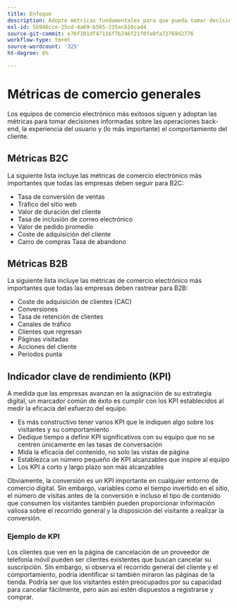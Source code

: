 ```yaml
---
title: Enfoque
description: Adopte métricas fundamentales para que pueda tomar decisiones basadas en datos.
exl-id: 5b946cce-25cd-4a69-b565-235acb16cad4
source-git-commit: e76f101df47116f7b246f21f0fe0fa72769d2776
workflow-type: tm+mt
source-wordcount: '325'
ht-degree: 0%

---
```


# Métricas de comercio generales

Los equipos de comercio electrónico más exitosos siguen y adoptan las métricas para tomar decisiones informadas sobre las operaciones back-end, la experiencia del usuario y (lo más importante) el comportamiento del cliente.

## Métricas B2C

La siguiente lista incluye las métricas de comercio electrónico más importantes que todas las empresas deben seguir para B2C:

- Tasa de conversión de ventas
- Tráfico del sitio web
- Valor de duración del cliente
- Tasa de inclusión de correo electrónico
- Valor de pedido promedio
- Coste de adquisición del cliente
- Carro de compras Tasa de abandono

## Métricas B2B

La siguiente lista incluye las métricas de comercio electrónico más importantes que todas las empresas deben rastrear para B2B:

- Coste de adquisición de clientes (CAC)
- Conversiones
- Tasa de retención de clientes
- Canales de tráfico
- Clientes que regresan
- Páginas visitadas
- Acciones del cliente
- Períodos punta

## Indicador clave de rendimiento (KPI)

A medida que las empresas avanzan en la asignación de su estrategia digital, un marcador común de éxito es cumplir con los KPI establecidos al medir la eficacia del esfuerzo del equipo.

- Es más constructivo tener varios KPI que le indiquen algo sobre los visitantes y su comportamiento
- Dedique tiempo a definir KPI significativos con su equipo que no se centren únicamente en las tasas de conversación
- Mida la eficacia del contenido, no solo las vistas de página
- Establezca un número pequeño de KPI alcanzables que inspire al equipo
- Los KPI a corto y largo plazo son más alcanzables

Obviamente, la conversión es un KPI importante en cualquier entorno de comercio digital. Sin embargo, variables como el tiempo invertido en el sitio, el número de visitas antes de la conversión e incluso el tipo de contenido que consumen los visitantes también pueden proporcionar información valiosa sobre el recorrido general y la disposición del visitante a realizar la conversión.

### Ejemplo de KPI

Los clientes que ven en la página de cancelación de un proveedor de telefonía móvil pueden ser clientes existentes que buscan cancelar su suscripción. Sin embargo, si observa el recorrido general del cliente y el comportamiento, podría identificar si también miraron las páginas de la tienda. Podría ser que los visitantes estén preocupados por su capacidad para cancelar fácilmente, pero aún así estén dispuestos a registrarse y comprar.
